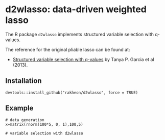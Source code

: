 # d2wlasso: data-driven weighted lasso
The R package `d2wlasso` implements structured variable selection with q-values.

The reference for the original pliable lasso can be found at:
* [Structured variable selection with q-values](https://doi.org/10.1093/biostatistics/kxt012) by Tanya P. Garcia et al (2013).

## Installation

```
devtools::install_github("rakheon/d2wlasso", force = TRUE)
```

## Example

```
# data generation
x=matrix(rnorm(100*5, 0, 1),100,5)

# variable selection with d2wlasso


```

